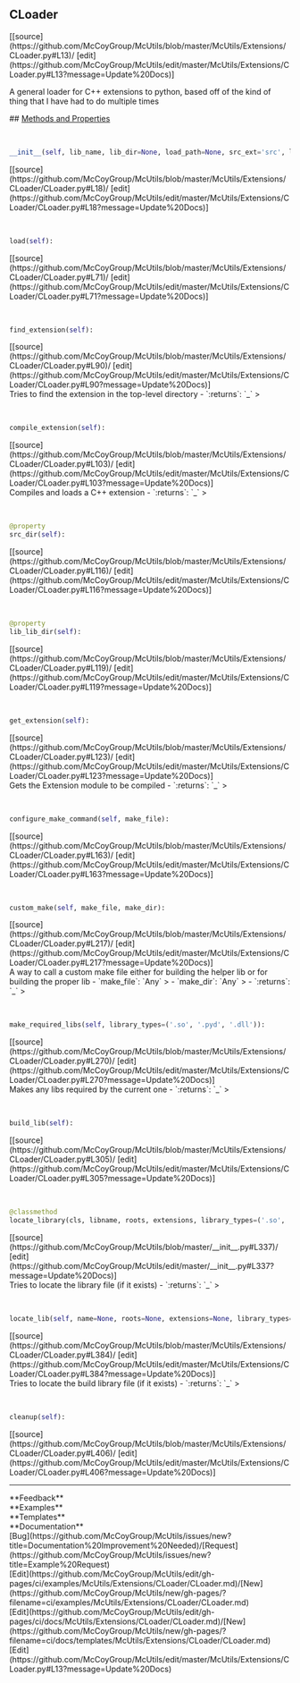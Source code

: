 ## <a id="McUtils.McUtils.Extensions.CLoader.CLoader">CLoader</a> 

<div class="docs-source-link" markdown="1">
[[source](https://github.com/McCoyGroup/McUtils/blob/master/McUtils/Extensions/CLoader.py#L13)/
[edit](https://github.com/McCoyGroup/McUtils/edit/master/McUtils/Extensions/CLoader.py#L13?message=Update%20Docs)]
</div>

A general loader for C++ extensions to python, based off of the kind of thing that I have had to do multiple times







<div class="collapsible-section">
 <div class="collapsible-section collapsible-section-header" markdown="1">
## <a class="collapse-link" data-toggle="collapse" href="#methods" markdown="1"> Methods and Properties</a> <a class="float-right" data-toggle="collapse" href="#methods"><i class="fa fa-chevron-down"></i></a>
 </div>
 <div class="collapsible-section collapsible-section-body collapse show" id="methods" markdown="1">
 
<a id="McUtils.McUtils.Extensions.CLoader.CLoader.__init__" class="docs-object-method">&nbsp;</a> 
```python
__init__(self, lib_name, lib_dir=None, load_path=None, src_ext='src', libs_ext='libs', description='An extension module', version='1.0.0', include_dirs=None, runtime_dirs=None, linked_libs=None, macros=None, extra_link_args=None, extra_compile_args=None, extra_objects=None, source_files=None, build_script=None, requires_make=True, out_dir=None, cleanup_build=True, recompile=False): 
```
<div class="docs-source-link" markdown="1">
[[source](https://github.com/McCoyGroup/McUtils/blob/master/McUtils/Extensions/CLoader/CLoader.py#L18)/
[edit](https://github.com/McCoyGroup/McUtils/edit/master/McUtils/Extensions/CLoader/CLoader.py#L18?message=Update%20Docs)]
</div>


<a id="McUtils.McUtils.Extensions.CLoader.CLoader.load" class="docs-object-method">&nbsp;</a> 
```python
load(self): 
```
<div class="docs-source-link" markdown="1">
[[source](https://github.com/McCoyGroup/McUtils/blob/master/McUtils/Extensions/CLoader/CLoader.py#L71)/
[edit](https://github.com/McCoyGroup/McUtils/edit/master/McUtils/Extensions/CLoader/CLoader.py#L71?message=Update%20Docs)]
</div>


<a id="McUtils.McUtils.Extensions.CLoader.CLoader.find_extension" class="docs-object-method">&nbsp;</a> 
```python
find_extension(self): 
```
<div class="docs-source-link" markdown="1">
[[source](https://github.com/McCoyGroup/McUtils/blob/master/McUtils/Extensions/CLoader/CLoader.py#L90)/
[edit](https://github.com/McCoyGroup/McUtils/edit/master/McUtils/Extensions/CLoader/CLoader.py#L90?message=Update%20Docs)]
</div>
Tries to find the extension in the top-level directory
  - `:returns`: `_`
    >


<a id="McUtils.McUtils.Extensions.CLoader.CLoader.compile_extension" class="docs-object-method">&nbsp;</a> 
```python
compile_extension(self): 
```
<div class="docs-source-link" markdown="1">
[[source](https://github.com/McCoyGroup/McUtils/blob/master/McUtils/Extensions/CLoader/CLoader.py#L103)/
[edit](https://github.com/McCoyGroup/McUtils/edit/master/McUtils/Extensions/CLoader/CLoader.py#L103?message=Update%20Docs)]
</div>
Compiles and loads a C++ extension
  - `:returns`: `_`
    >


<a id="McUtils.McUtils.Extensions.CLoader.CLoader.src_dir" class="docs-object-method">&nbsp;</a> 
```python
@property
src_dir(self): 
```
<div class="docs-source-link" markdown="1">
[[source](https://github.com/McCoyGroup/McUtils/blob/master/McUtils/Extensions/CLoader/CLoader.py#L116)/
[edit](https://github.com/McCoyGroup/McUtils/edit/master/McUtils/Extensions/CLoader/CLoader.py#L116?message=Update%20Docs)]
</div>


<a id="McUtils.McUtils.Extensions.CLoader.CLoader.lib_lib_dir" class="docs-object-method">&nbsp;</a> 
```python
@property
lib_lib_dir(self): 
```
<div class="docs-source-link" markdown="1">
[[source](https://github.com/McCoyGroup/McUtils/blob/master/McUtils/Extensions/CLoader/CLoader.py#L119)/
[edit](https://github.com/McCoyGroup/McUtils/edit/master/McUtils/Extensions/CLoader/CLoader.py#L119?message=Update%20Docs)]
</div>


<a id="McUtils.McUtils.Extensions.CLoader.CLoader.get_extension" class="docs-object-method">&nbsp;</a> 
```python
get_extension(self): 
```
<div class="docs-source-link" markdown="1">
[[source](https://github.com/McCoyGroup/McUtils/blob/master/McUtils/Extensions/CLoader/CLoader.py#L123)/
[edit](https://github.com/McCoyGroup/McUtils/edit/master/McUtils/Extensions/CLoader/CLoader.py#L123?message=Update%20Docs)]
</div>
Gets the Extension module to be compiled
  - `:returns`: `_`
    >


<a id="McUtils.McUtils.Extensions.CLoader.CLoader.configure_make_command" class="docs-object-method">&nbsp;</a> 
```python
configure_make_command(self, make_file): 
```
<div class="docs-source-link" markdown="1">
[[source](https://github.com/McCoyGroup/McUtils/blob/master/McUtils/Extensions/CLoader/CLoader.py#L163)/
[edit](https://github.com/McCoyGroup/McUtils/edit/master/McUtils/Extensions/CLoader/CLoader.py#L163?message=Update%20Docs)]
</div>


<a id="McUtils.McUtils.Extensions.CLoader.CLoader.custom_make" class="docs-object-method">&nbsp;</a> 
```python
custom_make(self, make_file, make_dir): 
```
<div class="docs-source-link" markdown="1">
[[source](https://github.com/McCoyGroup/McUtils/blob/master/McUtils/Extensions/CLoader/CLoader.py#L217)/
[edit](https://github.com/McCoyGroup/McUtils/edit/master/McUtils/Extensions/CLoader/CLoader.py#L217?message=Update%20Docs)]
</div>
A way to call a custom make file either for building the helper lib or for building the proper lib
  - `make_file`: `Any`
    > 
  - `make_dir`: `Any`
    > 
  - `:returns`: `_`
    >


<a id="McUtils.McUtils.Extensions.CLoader.CLoader.make_required_libs" class="docs-object-method">&nbsp;</a> 
```python
make_required_libs(self, library_types=('.so', '.pyd', '.dll')): 
```
<div class="docs-source-link" markdown="1">
[[source](https://github.com/McCoyGroup/McUtils/blob/master/McUtils/Extensions/CLoader/CLoader.py#L270)/
[edit](https://github.com/McCoyGroup/McUtils/edit/master/McUtils/Extensions/CLoader/CLoader.py#L270?message=Update%20Docs)]
</div>
Makes any libs required by the current one
  - `:returns`: `_`
    >


<a id="McUtils.McUtils.Extensions.CLoader.CLoader.build_lib" class="docs-object-method">&nbsp;</a> 
```python
build_lib(self): 
```
<div class="docs-source-link" markdown="1">
[[source](https://github.com/McCoyGroup/McUtils/blob/master/McUtils/Extensions/CLoader/CLoader.py#L305)/
[edit](https://github.com/McCoyGroup/McUtils/edit/master/McUtils/Extensions/CLoader/CLoader.py#L305?message=Update%20Docs)]
</div>


<a id="McUtils.McUtils.Extensions.CLoader.CLoader.locate_library" class="docs-object-method">&nbsp;</a> 
```python
@classmethod
locate_library(cls, libname, roots, extensions, library_types=('.so', '.pyd', '.dll')): 
```
<div class="docs-source-link" markdown="1">
[[source](https://github.com/McCoyGroup/McUtils/blob/master/__init__.py#L337)/
[edit](https://github.com/McCoyGroup/McUtils/edit/master/__init__.py#L337?message=Update%20Docs)]
</div>
Tries to locate the library file (if it exists)
  - `:returns`: `_`
    >


<a id="McUtils.McUtils.Extensions.CLoader.CLoader.locate_lib" class="docs-object-method">&nbsp;</a> 
```python
locate_lib(self, name=None, roots=None, extensions=None, library_types=('.so', '.pyd', '.dll')): 
```
<div class="docs-source-link" markdown="1">
[[source](https://github.com/McCoyGroup/McUtils/blob/master/McUtils/Extensions/CLoader/CLoader.py#L384)/
[edit](https://github.com/McCoyGroup/McUtils/edit/master/McUtils/Extensions/CLoader/CLoader.py#L384?message=Update%20Docs)]
</div>
Tries to locate the build library file (if it exists)
  - `:returns`: `_`
    >


<a id="McUtils.McUtils.Extensions.CLoader.CLoader.cleanup" class="docs-object-method">&nbsp;</a> 
```python
cleanup(self): 
```
<div class="docs-source-link" markdown="1">
[[source](https://github.com/McCoyGroup/McUtils/blob/master/McUtils/Extensions/CLoader/CLoader.py#L406)/
[edit](https://github.com/McCoyGroup/McUtils/edit/master/McUtils/Extensions/CLoader/CLoader.py#L406?message=Update%20Docs)]
</div>
 </div>
</div>












---


<div markdown="1" class="text-secondary">
<div class="container">
  <div class="row">
   <div class="col" markdown="1">
**Feedback**   
</div>
   <div class="col" markdown="1">
**Examples**   
</div>
   <div class="col" markdown="1">
**Templates**   
</div>
   <div class="col" markdown="1">
**Documentation**   
</div>
   <div class="col" markdown="1">
   
</div>
   <div class="col" markdown="1">
   
</div>
   <div class="col" markdown="1">
   
</div>
</div>
  <div class="row">
   <div class="col" markdown="1">
[Bug](https://github.com/McCoyGroup/McUtils/issues/new?title=Documentation%20Improvement%20Needed)/[Request](https://github.com/McCoyGroup/McUtils/issues/new?title=Example%20Request)   
</div>
   <div class="col" markdown="1">
[Edit](https://github.com/McCoyGroup/McUtils/edit/gh-pages/ci/examples/McUtils/Extensions/CLoader/CLoader.md)/[New](https://github.com/McCoyGroup/McUtils/new/gh-pages/?filename=ci/examples/McUtils/Extensions/CLoader/CLoader.md)   
</div>
   <div class="col" markdown="1">
[Edit](https://github.com/McCoyGroup/McUtils/edit/gh-pages/ci/docs/McUtils/Extensions/CLoader/CLoader.md)/[New](https://github.com/McCoyGroup/McUtils/new/gh-pages/?filename=ci/docs/templates/McUtils/Extensions/CLoader/CLoader.md)   
</div>
   <div class="col" markdown="1">
[Edit](https://github.com/McCoyGroup/McUtils/edit/master/McUtils/Extensions/CLoader.py#L13?message=Update%20Docs)   
</div>
   <div class="col" markdown="1">
   
</div>
   <div class="col" markdown="1">
   
</div>
   <div class="col" markdown="1">
   
</div>
</div>
</div>
</div>